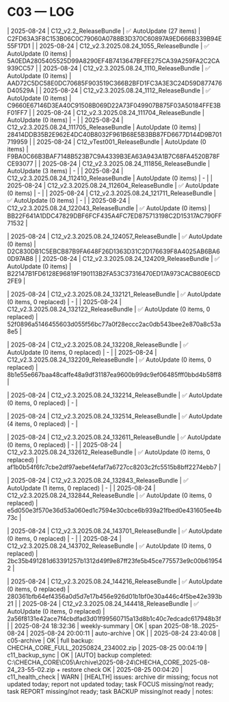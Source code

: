 ﻿# C03 — LOG
| 2025-08-24 | C12_v2.2_ReleaseBundle | ✅ AutoUpdate (27 items) | C2FD63A3F8C153B06C0C79060A0788B3D370C60897A9ED666B339B94E55F17D1 |
| 2025-08-24 | C12_v2.3.2025.08.24_1055_ReleaseBundle | ✅ AutoUpdate (0 items) | 5A0EDA2805405525D99A8290EF4B7413647BFEE275CA39A259FA2C2CA939CC57 |
| 2025-08-24 | C12_v2.3.2025.08.24_1110_ReleaseBundle | ✅ AutoUpdate (0 items) | AAD72C5DC58E0DC70685F903519C366B2BFD1FC3A3E3C24D59D877476D40529A |
| 2025-08-24 | C12_v2.3.2025.08.24_1112_ReleaseBundle | ✅ AutoUpdate (0 items) | C9660E67146D3EA40C91508B069D22A73F049907B875F03A50184FFE3BF01FF7 |
| 2025-08-24 | C12_v2.3.2025.08.24_111704_ReleaseBundle | AutoUpdate (0 items) | - |
| 2025-08-24 | C12_v2.3.2025.08.24_111705_ReleaseBundle | AutoUpdate (0 items) | 28414DDB35B2E962E4DC40B8032F961B68E5B3BB87FD6677D144D9B701719959 |
| 2025-08-24 | C12_vTest001_ReleaseBundle | AutoUpdate (0 items) | F9BA0C66B3BAF7148B523B7C9A4339B3EA63A943A1B7C68FA4520B78FCE93077 |
| 2025-08-24 | C12_v2.3.2025.08.24_111856_ReleaseBundle | AutoUpdate (3 items) | - |
| 2025-08-24 | C12_v2.3.2025.08.24_112410_ReleaseBundle | AutoUpdate (0 items) | - |
| 2025-08-24 | C12_v2.3.2025.08.24_112604_ReleaseBundle | ✅ AutoUpdate (0 items) | - |
| 2025-08-24 | C12_v2.3.2025.08.24_121711_ReleaseBundle | ✅ AutoUpdate (0 items) | - |
| 2025-08-24 | C12_v2.3.2025.08.24_122043_ReleaseBundle | ✅ AutoUpdate (0 items) | BB22F641A1DDC47829DBF6FCF435A4FC7ED875713198C2D15317AC790FF71532 |



| 2025-08-24 | C12_v2.3.2025.08.24_124057_ReleaseBundle | ✅ AutoUpdate (0 items) | D2C830DB1C5EBCB87B9FA648F26D1363D31C2D176639F8A4025AB6BA60D97AB8 |
| 2025-08-24 | C12_v2.3.2025.08.24_124209_ReleaseBundle | ✅ AutoUpdate (0 items) | B22147B1FD6128E96819F190113B2FA53C37316470ED17A973CACB80E6CD2FE9 |



| 2025-08-24 | C12_v2.3.2025.08.24_132121_ReleaseBundle | ✅ AutoUpdate (0 items, 0 replaced) | - |
| 2025-08-24 | C12_v2.3.2025.08.24_132122_ReleaseBundle | ✅ AutoUpdate (0 items, 0 replaced) | 52f0896a5146455603d055f56bc77a0f28eccc2ac0db543bee2e870a8c53a8e5 |

| 2025-08-24 | C12_v2.3.2025.08.24_132208_ReleaseBundle | ✅ AutoUpdate (0 items, 0 replaced) | - |
| 2025-08-24 | C12_v2.3.2025.08.24_132209_ReleaseBundle | ✅ AutoUpdate (0 items, 0 replaced) | 8b1e55e667baa48caffe48a9df31187ea9600b99dc9ef06485fff0bbd4b58ff8 |

| 2025-08-24 | C12_v2.3.2025.08.24_132214_ReleaseBundle | ✅ AutoUpdate (0 items, 0 replaced) | - |

| 2025-08-24 | C12_v2.3.2025.08.24_132514_ReleaseBundle | ✅ AutoUpdate (4 items, 0 replaced) | - |

| 2025-08-24 | C12_v2.3.2025.08.24_132611_ReleaseBundle | ✅ AutoUpdate (0 items, 0 replaced) | - |
| 2025-08-24 | C12_v2.3.2025.08.24_132612_ReleaseBundle | ✅ AutoUpdate (0 items, 0 replaced) | af1b0b54f6fc7cbe2df97aebef4efaf7a6727cc8203c2fc5515b8bff2274ebb7 |

| 2025-08-24 | C12_v2.3.2025.08.24_132843_ReleaseBundle | ✅ AutoUpdate (1 items, 0 replaced) | - |
| 2025-08-24 | C12_v2.3.2025.08.24_132844_ReleaseBundle | ✅ AutoUpdate (0 items, 0 replaced) | e5d050e3f570e36d53a060ed1c7594e30cbce6b939a21fbed0e431605ee4b73c |

| 2025-08-24 | C12_v2.3.2025.08.24_143701_ReleaseBundle | ✅ AutoUpdate (0 items, 0 replaced) | - |
| 2025-08-24 | C12_v2.3.2025.08.24_143702_ReleaseBundle | ✅ AutoUpdate (0 items, 0 replaced) | 2bc35b491281d63391257b1312d49f9e87ff23fe5b45ce775573e9c00b619542 |

| 2025-08-24 | C12_v2.3.2025.08.24_144216_ReleaseBundle | ✅ AutoUpdate (0 items, 0 replaced) | 280361bfb64ef4356a0d5d7e17b456e926d01b1bf0e30a446c4f5be42e393b21 |
| 2025-08-24 | C12_v2.3.2025.08.24_144418_ReleaseBundle | ✅ AutoUpdate (0 items, 0 replaced) | 2a56f8131e42ace7f4cbdfad3d01f99560715a13d8b1c40c7edcadc617948b3f |
| 2025-08-24 18:32:36 | weekly-summary | OK | span 2025-08-18..2025-08-24
| 2025-08-24 20:00:11 | auto-archive | OK |
| 2025-08-24 23:40:08 | c05-archive | OK | full backup: CHECHA_CORE_FULL_20250824_234002.zip
| 2025-08-25 00:04:19 | c11_backup_sync | OK | [AUTO] backup completed: C:\CHECHA_CORE\C05\Archive\2025-08-24\CHECHA_CORE_2025-08-24_23-55-02.zip + restore check OK
| 2025-08-25 00:04:20 | c11_health_check | WARN | [HEALTH] issues: archive dir missing; focus not updated today; report not updated today; task FOCUS missing/not ready; task REPORT missing/not ready; task BACKUP missing/not ready | notes: 
